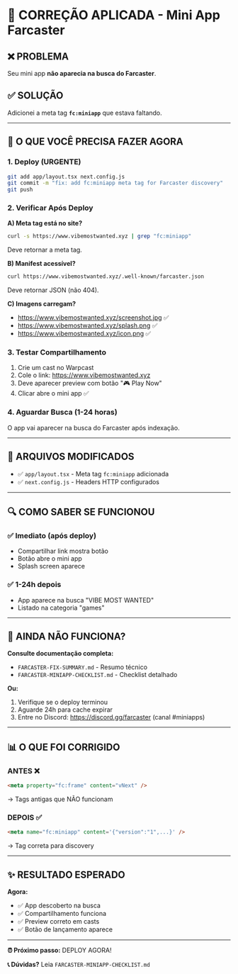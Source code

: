 # 🎯 CORREÇÃO APLICADA - Mini App Farcaster

## ❌ PROBLEMA
Seu mini app **não aparecia na busca do Farcaster**.

## ✅ SOLUÇÃO
Adicionei a meta tag **`fc:miniapp`** que estava faltando.

---

## 🚀 O QUE VOCÊ PRECISA FAZER AGORA

### 1. Deploy (URGENTE)
```bash
git add app/layout.tsx next.config.js
git commit -m "fix: add fc:miniapp meta tag for Farcaster discovery"
git push
```

### 2. Verificar Após Deploy

**A) Meta tag está no site?**
```bash
curl -s https://www.vibemostwanted.xyz | grep "fc:miniapp"
```
Deve retornar a meta tag.

**B) Manifest acessível?**
```bash
curl https://www.vibemostwanted.xyz/.well-known/farcaster.json
```
Deve retornar JSON (não 404).

**C) Imagens carregam?**
- https://www.vibemostwanted.xyz/screenshot.jpg ✅
- https://www.vibemostwanted.xyz/splash.png ✅
- https://www.vibemostwanted.xyz/icon.png ✅

### 3. Testar Compartilhamento

1. Crie um cast no Warpcast
2. Cole o link: https://www.vibemostwanted.xyz
3. Deve aparecer preview com botão "🎮 Play Now"
4. Clicar abre o mini app ✅

### 4. Aguardar Busca (1-24 horas)

O app vai aparecer na busca do Farcaster após indexação.

---

## 📁 ARQUIVOS MODIFICADOS

- ✅ `app/layout.tsx` - Meta tag `fc:miniapp` adicionada
- ✅ `next.config.js` - Headers HTTP configurados

---

## 🔍 COMO SABER SE FUNCIONOU

### ✅ Imediato (após deploy)
- Compartilhar link mostra botão
- Botão abre o mini app
- Splash screen aparece

### ✅ 1-24h depois
- App aparece na busca "VIBE MOST WANTED"
- Listado na categoria "games"

---

## 🐛 AINDA NÃO FUNCIONA?

**Consulte documentação completa:**
- `FARCASTER-FIX-SUMMARY.md` - Resumo técnico
- `FARCASTER-MINIAPP-CHECKLIST.md` - Checklist detalhado

**Ou:**
1. Verifique se o deploy terminou
2. Aguarde 24h para cache expirar
3. Entre no Discord: https://discord.gg/farcaster (canal #miniapps)

---

## 📊 O QUE FOI CORRIGIDO

### ANTES ❌
```html
<meta property="fc:frame" content="vNext" />
```
→ Tags antigas que NÃO funcionam

### DEPOIS ✅
```html
<meta name="fc:miniapp" content='{"version":"1",...}' />
```
→ Tag correta para discovery

---

## ✨ RESULTADO ESPERADO

**Agora:**
- ✅ App descoberto na busca
- ✅ Compartilhamento funciona
- ✅ Preview correto em casts
- ✅ Botão de lançamento aparece

---

**⏰ Próximo passo:** DEPLOY AGORA!

**📞 Dúvidas?** Leia `FARCASTER-MINIAPP-CHECKLIST.md`
